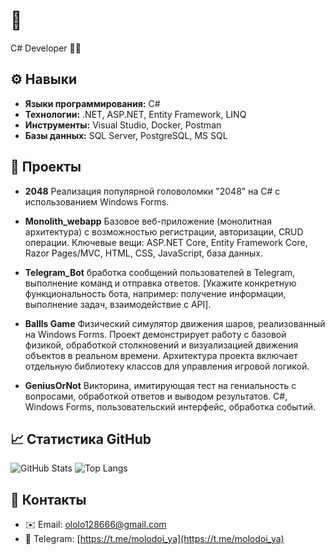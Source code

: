 # 👋 
C# Developer 👨‍💻

## ⚙️ Навыки

*   **Языки программирования:** C#
*   **Технологии:** .NET, ASP.NET, Entity Framework, LINQ
*   **Инструменты:** Visual Studio, Docker, Postman
*   **Базы данных:** SQL Server, PostgreSQL, MS SQL

## 🚀 Проекты

*   **2048** Реализация популярной головоломки "2048" на C# с использованием Windows Forms.

*   **Monolith_webapp** Базовое веб-приложение (монолитная архитектура) с возможностью регистрации, авторизации, CRUD операции.
Ключевые вещи: ASP.NET Core, Entity Framework Core, Razor Pages/MVC, HTML, CSS, JavaScript, база данных.

*  **Telegram_Bot** бработка сообщений пользователей в Telegram, выполнение команд и отправка ответов. [Укажите конкретную функциональность бота, например: получение информации, выполнение задач, взаимодействие с API].

*   **Ballls Game** Физический симулятор движения шаров, реализованный на Windows Forms. Проект демонстрирует работу с базовой физикой, обработкой столкновений и визуализацией движения объектов в реальном времени.
Архитектура проекта включает отдельную библиотеку классов для управления игровой логикой.

*   **GeniusOrNot**  Викторина, имитирующая тест на гениальность с вопросами, обработкой ответов и выводом результатов. C#, Windows Forms, пользовательский интерфейс, обработка событий.

## 📈 Статистика GitHub

![GitHub Stats](https://github-readme-stats.vercel.app/api?username=P1stak&theme=default)
![Top Langs](https://github-readme-stats.vercel.app/api/top-langs/?username=P1stak)

## 🔗 Контакты

*   ✉️ Email: ololo128666@gmail.com
*   🔗 Telegram: [https://t.me/molodoi_ya](https://t.me/molodoi_ya)

<!--
**P1stak/P1stak** is a ✨ _special_ ✨ repository because its `README.md` (this file) appears on your GitHub profile!

Here are some ideas to get you started:

- 🔭 I’m currently working on ...
- 🌱 I’m currently learning ...
- 👯 I’m looking to collaborate on ...
- 🤔 I’m looking for help with ...
- 💬 Ask me about ...
- 📫 How to reach me: ...
- 😄 Pronouns: ...
- ⚡ Fun fact: ...
-->

